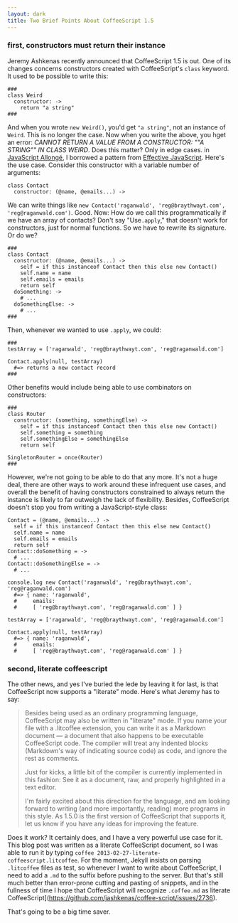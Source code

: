 ```yaml
---
layout: dark
title: Two Brief Points About CoffeeScript 1.5
---
```


### first, constructors must return their instance

Jeremy Ashkenas recently announced that CoffeeScript 1.5 is out. One of its changes concerns constructors created with CoffeeScript's `class` keyword. It used to be possible to write this:

    ###
    class Weird
      constructor: ->
        return "a string"
    ###
        
And when you wrote `new Weird()`, you'd get `"a string"`, not an instance of `Weird`. This is no longer the case. Now when you write the above, you hget an error: *CANNOT RETURN A VALUE FROM A CONSTRUCTOR: ""A STRING"" IN CLASS WEIRD*. Does this matter? Only in edge cases. in [JavaScript Allongé][ja], I borrowed a pattern from [Effective JavaScript](http://effectivejs.com). Here's the use case. Consider this constructor with a variable number of arguments:

[ja]: http://leanpub.com/javascript-allonge

    class Contact
      constructor: (@name, @emails...) ->
        
We can write things like `new Contact('raganwald', 'reg@braythwayt.com', 'reg@raganwald.com')`. Good. Now: How do we call this programmatically if we have an array of contacts? Don't say "Use`.apply`," that doesn't work for constructors, just for normal functions. So we have to rewrite its signature. Or do we?

    ###
    class Contact
      constructor: (@name, @emails...) ->
        self = if this instanceof Contact then this else new Contact()
        self.name = name
        self.emails = emails
        return self
      doSomething: ->
        # ...
      doSomethingElse: ->
        # ...
    ###
        
Then, whenever we wanted to use `.apply`, we could:

    ### 
    testArray = ['raganwald', 'reg@braythwayt.com', 'reg@raganwald.com']
  
    Contact.apply(null, testArray)
      #=> returns a new contact record
    ###
        
Other benefits would include being able to use combinators on constructors:

    ###
    class Router
      constructor: (something, somethingElse) ->
        self = if this instanceof Contact then this else new Contact()
        self.something = something
        self.somethingElse = somethingElse
        return self
    
    SingletonRouter = once(Router)
    ###

However, we're not going to be able to do that any more. It's not a huge deal, there are other ways to work around these infrequent use cases, and overall the benefit of having constructors constrained to always return the instance is likely to far outweigh the lack of flexibility. Besides, CoffeeScript doesn't stop you from writing a JavaScript-style class:

    Contact = (@name, @emails...) ->
      self = if this instanceof Contact then this else new Contact()
      self.name = name
      self.emails = emails
      return self
    Contact::doSomething = ->
      # ...
    Contact::doSomethingElse = ->
      # ...
      
    console.log new Contact('raganwald', 'reg@braythwayt.com', 'reg@raganwald.com')
      #=> { name: 'raganwald',
      #     emails: 
      #     [ 'reg@braythwayt.com', 'reg@raganwald.com' ] }

    testArray = ['raganwald', 'reg@braythwayt.com', 'reg@raganwald.com']
  
    Contact.apply(null, testArray)
      #=> { name: 'raganwald',
      #     emails: 
      #     [ 'reg@braythwayt.com', 'reg@raganwald.com' ] }
      
### second, literate coffeescript

The other news, and yes I've buried the lede by leaving it for last, is that CoffeeScript now supports a "literate" mode. Here's what Jeremy has to say:

> Besides being used as an ordinary programming language, CoffeeScript may also be written in "literate" mode. If you name your file with a  .litcoffee extension, you can write it as a Markdown document — a document that also happens to be executable CoffeeScript code. The compiler will treat any indented blocks (Markdown's way of indicating source code) as code, and ignore the rest as comments.
>
> Just for kicks, a little bit of the compiler is currently implemented in this fashion: See it as a document, raw, and properly highlighted in a text editor.
>
> I'm fairly excited about this direction for the language, and am looking forward to writing (and more importantly, reading) more programs in this style. As 1.5.0 is the first version of CoffeeScript that supports it, let us know if you have any ideas for improving the feature.

Does it work? It certainly does, and I have a very powerful use case for it. This blog post was written as a literate CoffeeScript document, so I was able to run it by typing `coffee 2013-02-27-literate-coffeescript.litcoffee`. For the moment, Jekyll insists on parsing  `.litcoffee` files as test, so whenever I want to write about CoffeeScript, I need to add a `.md` to the suffix before pushing to the server. But that's still much better than error-prone cutting and pasting of snippets, and in the fullness of time I hope that CoffeeScript will recognize `.coffee.md` as literate CoffeeScript](https://github.com/jashkenas/coffee-script/issues/2736).

That's going to be a big time saver.